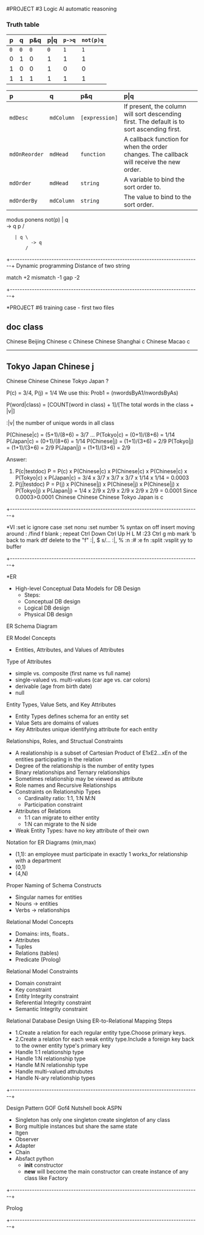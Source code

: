 #PROJECT #3
Logic AI automatic reasoning

### Truth table

|p | q | p\&q | p\|q | `p->q` | `not(p)q`| 
|:-|:--|:----|:------|:-----|:----------|
|`0` | `0` |  `0`  |  `0`  |  `1`   |    `1`| 
|0 | 1 |  0  |  1  |  1   |    1| 
|1 | 0 |  0  |  1  |  0   |    0| 
|1 | 1 |  1  |  1  |  1   |    1| 

| p | q | p\&q           | p\|q |
| :------------- | :--------- | :------------- | :---------- |
| `mdDesc`       | `mdColumn` | `[expression]` | If present, the column will sort descending first. The default is to sort ascending first. |
| `mdOnReorder`  | `mdHead`   | `function`     | A callback function for when the order changes. The callback will receive the new order. |
| `mdOrder`      | `mdHead`   | `string`       | A variable to bind the sort order to. |
| `mdOrderBy`    | `mdColumn` | `string`       | The value to bind to the sort order. |


modus ponens
not(p) | q \
             -> q
    p      /

       | q \
             -> q
           /

+------------------------------------------------------------------------------+
Dynamic programming Distance of two string

match    +2
mismatch -1
gap      -2

+------------------------------------------------------------------------------+

*PROJECT #6
training case - first two files

doc                        class
--------------------------------
Chinese  Beijing  Chinese    c
Chinese  Chinese  Shanghai   c
Chinese  Macao               c
- - - - - - - - - - - - - - - -
Tokyo    Japan    Chinese    j
--------------------------------
Chinese  Chinese  Chinese Tokyo Japan ?

P(c) = 3/4, P(j) = 1/4
We use this: Prob1 = (nwordsByA1/nwordsByAs)

P(word|class) = [COUNT(word in class) + 1]/[The total words in the class + |v|]

:|v| the number of unique words in all class

P(Chinese|c) = (5+1)/(8+6) = 3/7
...
P(Tokyo|c) = (0+1)/(8+6) = 1/14
P(Japan|c) = (0+1)/(8+6) = 1/14
P(Chinese|j) = (1+1)/(3+6) = 2/9
P(Tokyo|j) = (1+1)/(3+6) = 2/9
P(Japan|j) = (1+1)/(3+6) = 2/9

Answer:
1. P(c|testdoc) 
P = P(c) x P(Chinese|c) x P(Chinese|c) x P(Chinese|c) x P(Tokyo|c) x P(Japan|c)
  = 3/4  x 3/7          x 3/7          x 3/7          x 1/14       x 1/14
  = 0.0003
2. P(j|testdoc) 
P = P(j) x P(Chinese|j) x P(Chinese|j) x P(Chinese|j) x P(Tokyo|j) x P(Japan|j)
  = 1/4  x 2/9          x 2/9          x 2/9          x 2/9        x 2/9 
  = 0.0001
Since 0.0003>0.0001
Chinese  Chinese  Chinese Tokyo Japan is c 

+------------------------------------------------------------------------------+

*VI
:set ic  ignore case
:set nonu
:set number
%
syntax on
       off
insert
moving around
:
/find
f blank
; repeat
Ctrl Down
Ctrl Up
H
L
M
:23
Ctrl g
mb   mark
'b   back to mark
dtf  delete to the "f"
:|, $ s/...
:|, %
:n   :#
:e   fn
:split
:vsplit
yy   to buffer

+------------------------------------------------------------------------------+

*ER
- High-level Conceptual Data Models for DB Design
  * Steps:
  - Conceptual DB design
  - Logical DB design
  - Physical DB design

ER Schema Diagram

ER Model Concepts
- Entities, Attributes, and Values of Attributes

Type of Attributes
- simple vs. composite (first name vs full name)
- single-valued vs. multi-values (car age vs. car colors)
- derivable (age from birth date)
- null

Entity Types, Value Sets, and Key Attributes
- Entity Types defines schema for an entity set
- Value Sets are domains of values
- Key Attributes unique identifying attribute for each entity

Relationships, Roles, and Structual Constraints
- A realationship is a subset of Cartesian Product of E1xE2...xEn of the 
  entities participating in the relation
- Degree of the relationship is the number of entity types
- Binary relationships and Ternary relationships
- Sometimes relationship may be viewed as attribute
- Role names and Recursive Relationships
- Constraints on Relationship Types
  - Cardinality ratio: 1:1, 1:N M:N
  - Participation constraint
- Attributes of Relations
  - 1:1 can migrate to either entity
  - 1:N can migrate to the N side
- Weak Entity Types: have no key attribute of their own

Notation for ER Diagrams (min,max)
- (1,1): an employee must participate in exactly 1 works_for relationship with 
  a department
- (0,1)
- (4,N)

Proper Naming of Schema Constructs
- Singular names for entities
- Nouns -> entities
- Verbs -> relationships

Relational Model Concepts
- Domains: ints, floats..
- Attributes
- Tuples
- Relations (tables)
- Predicate (Prolog)

Relational Model Constraints
- Domain constraint
- Key constraint
- Entity Integrity constraint
- Referential Integrity constraint
- Semantic Integrity constraint

Relational Database Design Using ER-to-Relational Mapping Steps
- 1.Create a relation for each regular entity type.Choose primary keys.
- 2.Create a relation for each weak entity type.Include a foreign key back to 
  the owner entity type's primary key
- Handle 1:1 relationship type
- Handle 1:N relationship type
- Handle M:N relationship type
- Handle multi-valued attrubutes
- Handle N-ary relationship types

+------------------------------------------------------------------------------+

Design Pattern GOF Gof4 Nutshell book ASPN
- Singleton
  has only one singleton
  create singleton of any class
- Borg
  multiple instances but share the same state
- Itgen
- Observer
- Adapter
- Chain
- Absfact
  python 
    - __init__ constructor 
    - __new__ will become the main constructor can create instance of any class
              like Factory

+------------------------------------------------------------------------------+

Prolog

+------------------------------------------------------------------------------+
